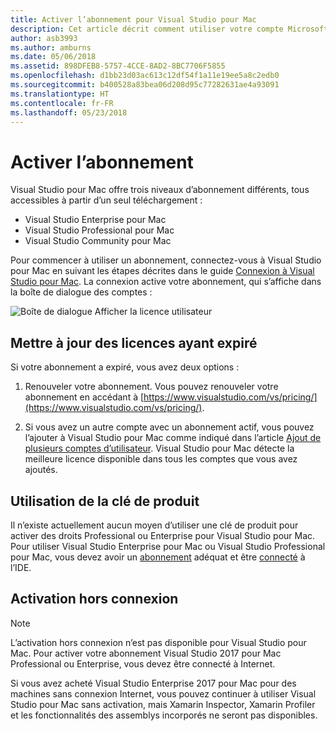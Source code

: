 ```yaml
---
title: Activer l’abonnement pour Visual Studio pour Mac
description: Cet article décrit comment utiliser votre compte Microsoft pour activer votre abonnement et déverrouiller les fonctionnalités de Visual Studio pour Mac
author: asb3993
ms.author: amburns
ms.date: 05/06/2018
ms.assetid: 898DFEB8-5757-4CCE-8AD2-8BC7706F5855
ms.openlocfilehash: d1bb23d03ac613c12df54f1a11e19ee5a8c2edb0
ms.sourcegitcommit: b400528a83bea06d208d95c77282631ae4a93091
ms.translationtype: HT
ms.contentlocale: fr-FR
ms.lasthandoff: 05/23/2018
---
```

# <a name="enable-subscription"></a>Activer l’abonnement

Visual Studio pour Mac offre trois niveaux d’abonnement différents, tous accessibles à partir d’un seul téléchargement :

* Visual Studio Enterprise pour Mac
* Visual Studio Professional pour Mac
* Visual Studio Community pour Mac

Pour commencer à utiliser un abonnement, connectez-vous à Visual Studio pour Mac en suivant les étapes décrites dans le guide [Connexion à Visual Studio pour Mac](signing-in.md). La connexion active votre abonnement, qui s’affiche dans la boîte de dialogue des comptes :

![Boîte de dialogue Afficher la licence utilisateur](media/user-accounts-login.png)

## <a name="update-expired-licenses"></a>Mettre à jour des licences ayant expiré 

Si votre abonnement a expiré, vous avez deux options :

1. Renouveler votre abonnement. Vous pouvez renouveler votre abonnement en accédant à [https://www.visualstudio.com/vs/pricing/](https://www.visualstudio.com/vs/pricing/).

2. Si vous avez un autre compte avec un abonnement actif, vous pouvez l’ajouter à Visual Studio pour Mac comme indiqué dans l’article [Ajout de plusieurs comptes d’utilisateur](signing-in.md). Visual Studio pour Mac détecte la meilleure licence disponible dans tous les comptes que vous avez ajoutés. 

## <a name="product-key-usage"></a>Utilisation de la clé de produit

Il n’existe actuellement aucun moyen d’utiliser une clé de produit pour activer des droits Professional ou Enterprise pour Visual Studio pour Mac. Pour utiliser Visual Studio Enterprise pour Mac ou Visual Studio Professional pour Mac, vous devez avoir un [abonnement](https://www.visualstudio.com/subscriptions/) adéquat et être [connecté](signing-in.md) à l’IDE.

## <a name="offline-activation"></a>Activation hors connexion

> [!NOTE]
> L’activation hors connexion n’est pas disponible pour Visual Studio pour Mac. Pour activer votre abonnement Visual Studio 2017 pour Mac Professional ou Enterprise, vous devez être connecté à Internet.

Si vous avez acheté Visual Studio Enterprise 2017 pour Mac pour des machines sans connexion Internet, vous pouvez continuer à utiliser Visual Studio pour Mac sans activation, mais Xamarin Inspector, Xamarin Profiler et les fonctionnalités des assemblys incorporés ne seront pas disponibles.